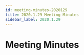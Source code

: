 ```yaml
---
id: meeting-minutes-2020129
title: 2020.1.29 Meeting Minutes
sidebar_label: 2020.1.29 
---
```



# Meeting Minutes

